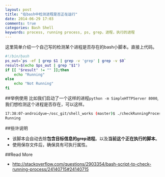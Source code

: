 ```yaml
---
layout: post
title: "在bash中检测进程是否正在运行"
date: 2014-06-29 17:03
comments: true
categories: Bash Shell
keywords: process, running process, ps, grep，进程，执行的进程
---
```


这里简单介绍一个自己写的检测某个进程是否存在的bash小脚本。直接上代码。
<!--more-->
```bash
#!/bin/bash
ps_out=`ps -ef | grep $1 | grep -v 'grep' | grep -v $0`
result=$(echo $ps_out | grep "$1")
if [[ "$result" != "" ]];then
    echo "Running"
else
    echo "Not Running"
fi
```
##举例使用
比如我们启动了一个这样的进程`python -m SimpleHTTPServer 8000`,我们想检测这个进程是否存在，可以这样。
```bash
17:38:07-androidyue~/osc_git/shell_works (master)$ ./checkRunningProcess.sh 'SimpleHTTPServer'
Running
```
##些许说明
  * 该脚本会自动去除**包含目标信息的grep进程**。以及**当前这个正在执行的脚本**。
  * 使用保存文件后，确保具有可执行属性。

##Read More
  * http://stackoverflow.com/questions/2903354/bash-script-to-check-running-process/24140715#24140715
